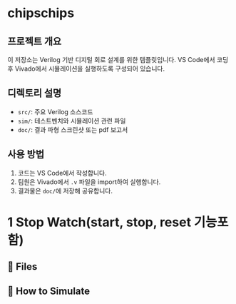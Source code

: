 # chipschips

## 프로젝트 개요
이 저장소는 Verilog 기반 디지털 회로 설계를 위한 템플릿입니다. VS Code에서 코딩 후 Vivado에서 시뮬레이션을 실행하도록 구성되어 있습니다.

## 디렉토리 설명
- `src/`: 주요 Verilog 소스코드
- `sim/`: 테스트벤치와 시뮬레이션 관련 파일
- `doc/`: 결과 파형 스크린샷 또는 pdf 보고서

## 사용 방법
1. 코드는 VS Code에서 작성합니다.
2. 팀원은 Vivado에서 `.v` 파일을 import하여 실행합니다.
3. 결과물은 `doc/`에 저장해 공유합니다.

# 1 Stop Watch(start, stop, reset 기능포함)

## 📁 Files


## 🚀 How to Simulate
```bash
